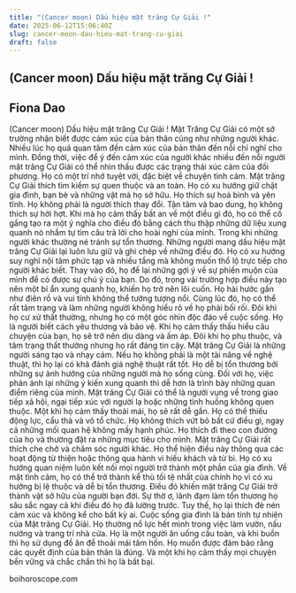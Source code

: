 ```yaml
---
title: "(Cancer moon) Dấu hiệu mặt trăng Cự Giải !"
date: 2025-06-12T15:06:40Z
slug: cancer-moon-dau-hieu-mat-trang-cu-giai
draft: false
---
```


## (Cancer moon) Dấu hiệu mặt trăng Cự Giải !

## Fiona Dao

(Cancer moon) Dấu hiệu mặt trăng Cự Giải !​ ​Mặt Trăng Cự Giải có một sở trường nhận biết được cảm xúc của bản thân cũng như những người khác. Nhiều lúc họ quá quan tâm đến cảm xúc của bản thân đến nỗi chỉ nghĩ cho mình. Đồng thời, việc để ý đến cảm xúc của người khác nhiều đến nỗi người mặt trăng Cự Giải có thể nhìn thấu được các trạng thái xúc cảm của đối phương. Họ có một trí nhớ tuyệt vời, đặc biệt về chuyện tình cảm. Mặt trăng Cự Giải thích tìm kiếm sự quen thuộc và an toàn. Họ có xu hướng giữ chặt gia đình, bạn bè và những vật mà họ sở hữu. Họ thích sự hoà bình và yên tĩnh. Họ không phải là người thích thay đổi.
Tận tâm và  bao dung, họ không thích sự hời hợt. Khi mà họ cảm thấy bất an về một điều gì đó, họ có thể cố gắng tạo ra một ý nghĩa cho điều đó bằng cách thu thập những dữ liệu xung quanh nó nhầm tự tìm câu trả lời cho hoài nghi của mình.
Trong khi những người khác thường né tránh sự tổn thương. Những người mang dấu hiệu mặt trăng Cự Giải lại luôn lưu giữ và ghi chép về những điều đó. Họ có xu hướng suy nghĩ nội tâm phức tạp và nhiều tầng mà không muốn thổ lộ trực tiếp cho người khác biết. Thay vào đó, họ để lại những gợi ý về sự phiền muộn của mình để có được sự chú ý của bạn. Do đó, trong vài trường hợp điều này tạo nên một bí ẩn xung quanh họ, khiến họ trở nên lôi cuốn.
Họ hài hước gần như điên rồ và vui tính không thể tưởng tượng nổi. Cùng lúc đó, họ có thể rất tâm trạng và làm những người không hiểu rõ về họ phải bối rối. Đôi khi họ cư xử thất thường, nhưng họ có một góc nhìn độc đáo về cuộc sống. Họ là người biết cách yêu thương và bảo vệ.
Khi họ cảm thấy thấu hiểu câu chuyện của bạn, họ sẽ trở nên dịu dàng và ấm áp. Đôi khi họ phụ thuộc, và tâm trạng thất thường nhưng họ rất đáng tin cậy. Mặt trăng Cự Giải là những người sáng tạo và nhạy cảm. Nếu họ không phải là một tài năng về nghệ thuật, thì họ lại có khả đánh giá nghệ thuật rất tốt. Họ dễ bị tổn thương bởi những sự ảnh hưởng của những người mà họ sống cùng. Đối với họ, việc phản ánh lại những ý kiến xung quanh thì dễ hơn là trình bày những quan điểm riêng của mình.
Mặt trăng Cự Giải có thể là người vụng về trong giao tiếp xã hội, ngại tiếp xúc với người lạ hoặc những tình huống không quen thuộc. Một khi họ cảm thấy thoải mái, họ sẽ rất dễ gần. Họ có thể thiếu động lực, cẩu thả và vô tổ chức. Họ không thích vứt bỏ bất cứ điều gì, ngay cả những mối quan hệ không mấy hạnh phúc. Họ thích đi theo con đường của họ và thường đặt ra những mục tiêu cho mình.
Mặt trăng Cự Giải rất thích che chở và chăm sóc người khác. Họ thể hiện điều này thông qua các hoạt động từ thiện hoặc thông qua hành vi hiếu khách và từ bi. Họ có xu hướng quan niệm luôn kết nối mọi người trở thành một phần của gia đình. Về mặt tình cảm, họ có thể trở thành kể thù tồi tệ nhất của chính họ vì có xu hướng bị lệ thuộc và dễ bị tổn thương. Điều đó khiến mặt trăng Cự Giải trở thành vật sở hữu của người bạn đời. Sự thờ ơ, lãnh đạm làm tổn thương họ sâu sắc ngay cả khi điều đó họ đã lường trước. Tuy thế, họ lại thích đè nén cảm xúc và không kể cho bất kỳ ai.
Cuộc sống gia đình là bản tính tự nhiên của Mặt trăng Cự Giải. Họ thường nổ lực hết mình trong việc làm vườn, nấu nướng và trang trí nhà cửa. Họ là một người ăn uống cầu toàn, và khi buồn thì họ sử dụng đồ ăn để thoải mái tâm hồn. Họ muốn được đảm bảo rằng các quyết định của bản thân là đúng. Và một khi họ cảm thấy mọi chuyện bền vững và chắc chắn thì họ là bất bại.
 
boihoroscope.com​